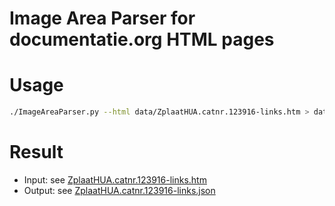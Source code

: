 # Image Area Parser for documentatie.org HTML pages

# Usage
```bash
./ImageAreaParser.py --html data/ZplaatHUA.catnr.123916-links.htm > data/ZplaatHUA.catnr.123916-links.json
```
# Result
* Input: see [ZplaatHUA.catnr.123916-links.htm](data/ZplaatHUA.catnr.123916-links.htm)
* Output: see [ZplaatHUA.catnr.123916-links.json](data/ZplaatHUA.catnr.123916-links.json)

